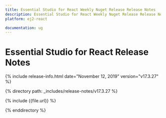 ```yaml
---
title: Essential Studio for React Weekly Nuget Release Release Notes  
description: Essential Studio for React Weekly Nuget Release Release Notes  
platform: ej2-react

documentation: ug
---
```


# Essential Studio for  React  Release Notes  

{% include release-info.html date="November 12, 2019"   version="v17.3.27"  %} 

{% directory path: _includes/release-notes/v17.3.27 %}

{% include {{file.url}} %}

{% enddirectory %}
